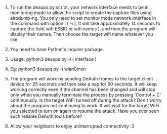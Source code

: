                      
1. To run the deaups.py script, your network interface needs to be in monitoring mode to allow the script to create the capture files using airodump-ng. You only need to set monitor mode network interface in the command with option i ( -i ). It will take approximately 14 seconds to capture the fish( wifi ESSID or wifi names ), and then the program will display their names. Then choose the target wifi name whatever you like.

2. You need to have Python's inquirer package.



3. Usage: python3 deaups.py -i ( interface )

4. Eg: python3 deaups.py -i wlan0mon



5. The program will work by sending DeAuth frames to the target client device for 25 seconds and then take a nap for 50 seconds. It will keep working correctly even if the channel has been changed and will stop only when you manually terminate the process by pressing 'Control + C' continuously. Is the target WiFi turned off during the attack? Don't worry about the program not continuing to work. It will wait for the target WiFi you selected to turn on again to resume the attack. Have you ever seen such reliable DeAuth tools before?



6. Allow your neighbors to enjoy uninterrupted connectivity :3
